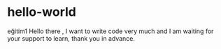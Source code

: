 # hello-world
eğitim1
Hello there ,
I want to write code very much and I am waiting for your support to learn, thank you in advance.

